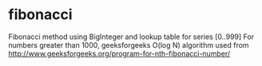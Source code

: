 # fibonacci



Fibonacci method using BigInteger and lookup table for series [0..999]
For numbers greater than 1000, geeksforgeeks O(log N) algorithm used from http://www.geeksforgeeks.org/program-for-nth-fibonacci-number/

